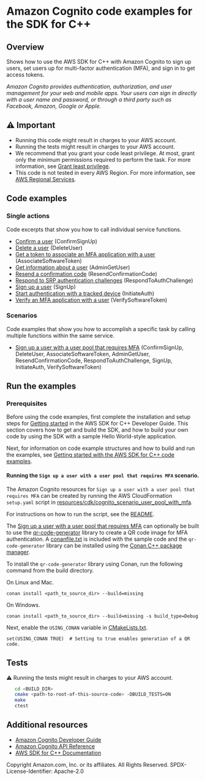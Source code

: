 # Amazon Cognito code examples for the SDK for C++

## Overview

Shows how to use the AWS SDK for C++ with Amazon Cognito to sign up users, set users up for multi-factor authentication (MFA), and sign in to
get access tokens.

*Amazon Cognito provides authentication, authorization, and user management for your web and mobile apps. Your users can sign in directly with a user name and password, or through a third party such as Facebook, Amazon, Google or Apple.*

## ⚠️ Important

* Running this code might result in charges to your AWS account. 
* Running the tests might result in charges to your AWS account.
* We recommend that you grant your code least privilege. At most, grant only the minimum permissions required to perform the task. For more information, see [Grant least privilege](https://docs.aws.amazon.com/IAM/latest/UserGuide/best-practices.html#grant-least-privilege). 
* This code is not tested in every AWS Region. For more information, see [AWS Regional Services](https://aws.amazon.com/about-aws/global-infrastructure/regional-product-services).

## Code examples

### Single actions

Code excerpts that show you how to call individual service functions.

* [Confirm a user](./getting_started_with_user_pools.cpp) (ConfirmSignUp)
* [Delete a user](./getting_started_with_user_pools.cpp) (DeleteUser)
* [Get a token to associate an MFA application with a user](./getting_started_with_user_pools.cpp) (AssociateSoftwareToken)
* [Get information about a user](./getting_started_with_user_pools.cpp) (AdminGetUser)
* [Resend a confirmation code](./getting_started_with_user_pools.cpp) (ResendConfirmationCode)
* [Respond to SRP authentication challenges](./getting_started_with_user_pools.cpp) (RespondToAuthChallenge)
* [Sign up a user](./getting_started_with_user_pools.cpp) (SignUp)
* [Start authentication with a tracked device](./getting_started_with_user_pools.cpp) (InitiateAuth)
* [Verify an MFA application with a user](./getting_started_with_user_pools.cpp) (VerifySoftwareToken)

### Scenarios

Code examples that show you how to accomplish a specific task by calling multiple functions within the same service.

* [Sign up a user with a user pool that requires MFA](./getting_started_with_user_pools.cpp) (ConfirmSignUp, DeleteUser,
  AssociateSoftwareToken, AdminGetUser, ResendConfirmationCode, RespondToAuthChallenge, SignUp, InitiateAuth, VerifySoftwareToken)

## Run the examples

### Prerequisites
Before using the code examples, first complete the installation and setup steps
for [Getting started](https://docs.aws.amazon.com/sdk-for-cpp/v1/developer-guide/getting-started.html) in the AWS SDK for
C++ Developer Guide.
This section covers how to get and build the SDK, and how to build your own code by using the SDK with a
sample Hello World-style application.

Next, for information on code example structures and how to build and run the examples, see [Getting started with the AWS SDK for C++ code examples](https://docs.aws.amazon.com/sdk-for-cpp/v1/developer-guide/getting-started-code-examples.html).

#### Running the `Sign up a user with a user pool that requires MFA` scenario.

The Amazon Cognito resources for `Sign up a user with a user pool that requires MFA` can be created by running the AWS CloudFormation
`setup.yaml` script in [resources/cdk/cognito_scenario_user_pool_with_mfa](../../../resources/cdk/cognito_scenario_user_pool_with_mfa/setup.yaml).

For instructions on how to run the script, see the [README](../../../resources/cdk/cognito_scenario_user_pool_with_mfa/README.md).

The [Sign up a user with a user pool that requires MFA](./getting_started_with_user_pools.cpp) can optionally be built to use the 
[qr-code-generator](https://github.com/nayuki/QR-Code-generator) library to create a QR code image for MFA authentication. A [conanfile.txt](conanfile.txt) is 
included with the sample code and the `qr-code-generator` library can be installed using  the 
[Conan C++ package manager](https://conan.io/).

To install the `qr-code-generator` library using Conan, run the following command from the build directory.

On Linux and Mac.

`conan install <path_to_source_dir> --build=missing`

On Windows.

`conan install <path_to_source_dir> --build=missing -s build_type=Debug`

Next, enable the `USING_CONAN` variable in [CMakeLists.txt](CMakeLists.txt).

`set(USING_CONAN TRUE)  # Setting to true enables generation of a QR code.`

## Tests
⚠️ Running the tests might result in charges to your AWS account.

```sh
   cd <BUILD_DIR>
   cmake <path-to-root-of-this-source-code> -DBUILD_TESTS=ON
   make
   ctest 
```   

## Additional resources

* [Amazon Cognito Developer Guide](https://docs.aws.amazon.com/cognito/latest/developerguide/cognito-user-identity-pools.html)
* [Amazon Cognito API Reference](https://docs.aws.amazon.com/cognito-user-identity-pools/latest/APIReference/Welcome.html)
* [AWS SDK for C++ Documentation](https://docs.aws.amazon.com/sdk-for-cpp/index.html)

Copyright Amazon.com, Inc. or its affiliates. All Rights Reserved. SPDX-License-Identifier: Apache-2.0
